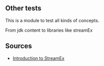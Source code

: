 ## Other tests

This is a module to test all kinds of concepts.

From jdk content to libraries like streamEx

## Sources
- [Introduction to StreamEx](https://www.baeldung.com/streamex)
